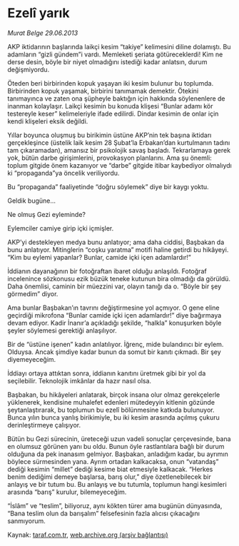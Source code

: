 # Ezelî yarık

*Murat Belge 29.06.2013*

<div class="yazi"><p>AKP iktidarının başlarında laikçi kesim “takiye” kelimesini diline dolamıştı. Bu adamların “gizli gündem”i vardı. Memleketi şeriata götüreceklerdi! Kim ne derse desin, böyle bir niyet olmadığını istediği kadar anlatsın, durum değişmiyordu.</p>
<p>Öteden beri birbirinden kopuk yaşayan iki kesim bulunur bu toplumda. Birbirinden kopuk yaşamak, birbirini tanımamak demektir. Ötekini tanımayınca  ve zaten ona şüpheyle baktığın için  hakkında söylenenlere de inanman kolaylaşır. Laikçi kesimin bu konuda klişesi “Bunlar adamı kör testereyle keser” kelimeleriyle ifade edilirdi. Dindar kesimin de onlar için kendi klişeleri eksik değildi.</p>
<p>Yıllar boyunca oluşmuş bu birikimin üstüne AKP’nin tek başına iktidarı gerçekleşince (üstelik laik kesim 28 Şubat’la Erbakan’dan kurtulmanın tadını tam çıkaramadan), amansız bir psikolojik savaş başladı. Tekrarlamaya gerek yok, bütün darbe girişimlerini, provokasyon planlarını. Ama şu önemli: toplum gitgide önem kazanıyor ve “darbe” gitgide itibar kaybediyor olmalıydı ki “propaganda”ya öncelik veriliyordu.</p>
<p>Bu “propaganda” faaliyetinde “doğru söylemek” diye bir kaygı yoktu.</p>
<p>Geldik bugüne...</p>
<p>Ne olmuş Gezi eyleminde?</p>
<p>Eylemciler camiye girip içki içmişler.</p>
<p>AKP’yi destekleyen medya bunu anlatıyor; ama daha ciddisi, Başbakan da bunu anlatıyor. Mitinglerin “coşku yaratma” motifi haline getirdi bu hikâyeyi. “Kim bu eylemi yapanlar? Bunlar, camide içki içen adamlardır!”</p>
<p>İddianın dayanağının bir fotoğraftan ibaret olduğu anlaşıldı. Fotoğraf incelenince sözkonusu ezik büzük teneke kutunun bira olmadığı da görüldü. Daha önemlisi, caminin bir müezzini var, olayın tanığı da o. “Böyle bir şey görmedim” diyor.</p>
<p>Ama bunlar Başbakan’ın tavrını değiştirmesine yol açmıyor. O gene eline geçirdiği mikrofona “Bunlar camide içki içen adamlardır!” diye bağırmaya devam ediyor. Kadir İnanır’a açıkladığı şekilde, “halkla” konuşurken böyle şeyler söylemesi gerektiği anlaşılıyor.</p>
<p>Bir de “üstüne işenen” kadın anlatılıyor. İğrenç, mide bulandırıcı bir eylem. Olduysa. Ancak şimdiye kadar bunun da somut bir kanıtı çıkmadı. Bir şey diyemeyeceğim.</p>
<p>İddiayı ortaya attıktan sonra, iddianın kanıtını üretmek gibi bir yol da seçilebilir. Teknolojik imkânlar da hazır nasıl olsa.</p>
<p>Başbakan, bu hikâyeleri anlatarak, birçok insana olur olmaz gerekçelerle yüklenerek, kendisine muhalefet edenleri mütedeyyin kitlenin gözünde şeytanlaştırarak, bu toplumun bu ezelî bölünmesine katkıda bulunuyor. Bunca yılın bunca yanlış birikimiyle, bu iki kesim arasında açılmış çukuru derinleştirmeye çalışıyor.</p>
<p>Bütün bu Gezi sürecinin, üreteceği uzun vadeli sonuçlar çerçevesinde, bana en olumsuz görünen yanı bu oldu. Bunun öyle rastlantılara bağlı bir durum olduğuna da pek inanasım gelmiyor. Başbakan, anladığım kadar, bu ayrımın böylece sürmesinden yana. Ayrım ortadan kalkacaksa, onun “vatandaş” dediği kesimin “millet” dediği kesime biat etmesiyle kalkacak. “Herkes benim dediğimi demeye başlarsa, barış olur,” diye özetlenebilecek bir anlayış ve bir tutum bu. Bu anlayış ve bu tutumla, toplumun hangi kesimleri arasında “barış” kurulur, bilemeyeceğim.</p>
<p>“İslâm” ve “teslim”, biliyoruz, aynı kökten türer ama bugünün dünyasında, “Bana teslim olun da barışalım” felsefesinin fazla alıcısı çıkacağını sanmıyorum.</p>
</div>

Kaynak: [taraf.com.tr](http://www.taraf.com.tr:80/murat-belge/makale-ezeli-yarik.htm), [web.archive.org (arşiv bağlantısı)](http://web.archive.org/web/20130702064419/http://www.taraf.com.tr:80/murat-belge/makale-ezeli-yarik.htm)
